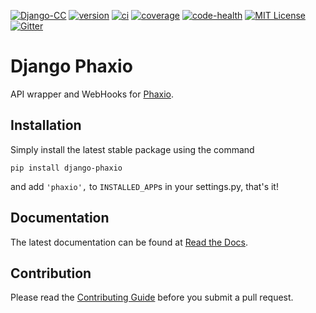 [![Django-CC](https://img.shields.io/badge/Django-CC-ee66dd.svg)](https://github.com/codingjoe/django-cc)
[![version](https://img.shields.io/pypi/v/django-phaxio.svg)](https://pypi.python.org/pypi/django-phaxio/)
[![ci](https://api.travis-ci.org/Thermondo/django-phaxio.svg?branch=master)](https://travis-ci.org/Thermondo/django-phaxio)
[![coverage](https://coveralls.io/repos/Thermondo/django-phaxio/badge.svg?branch=master)](https://coveralls.io/r/Thermondo/django-phaxio)
[![code-health](https://landscape.io/github/Thermondo/django-phaxio/master/landscape.svg?style=flat)](https://landscape.io/github/Thermondo/django-phaxio/master)
[![MIT License](https://img.shields.io/badge/license-MIT-blue.svg)](LICENSE)
[![Gitter](https://badges.gitter.im/Join%20Chat.svg)](https://gitter.im/Thermondo/django-phaxio?utm_source=badge&utm_medium=badge&utm_campaign=pr-badge&utm_content=badge)

# Django Phaxio
API wrapper and WebHooks for [Phaxio].

## Installation

Simply install the latest stable package using the command

`pip install django-phaxio`

and add `'phaxio',` to `INSTALLED_APP`s in your settings.py, that's it!

## Documentation
The latest documentation can be found at [Read the Docs](http://django-phaxio.rtfd.org/).

## Contribution
Please read the [Contributing Guide](CONTRIBUTING.md) before you submit a pull request.

[Phaxio]: https://www.phaxio.com
